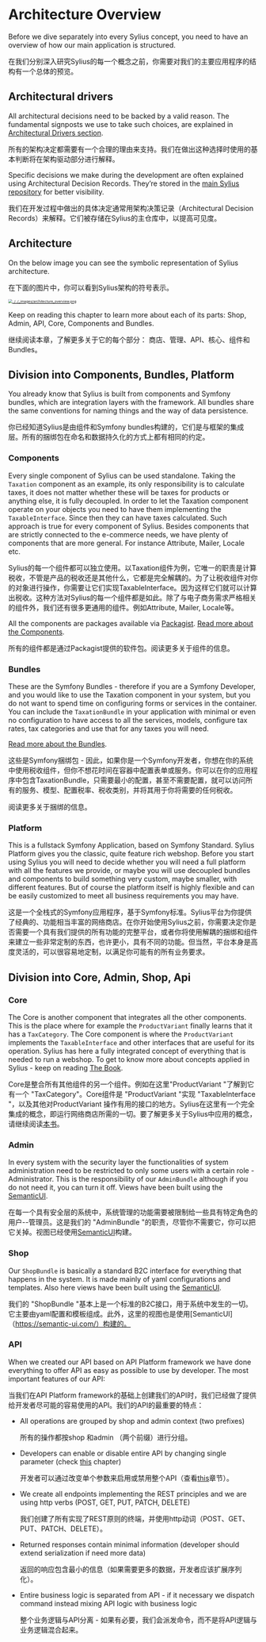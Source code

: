 # Architecture Overview

Before we dive separately into every Sylius concept, you need to have an overview of how our main application is structured.

在我们分别深入研究Sylius的每一个概念之前，你需要对我们的主要应用程序的结构有一个总体的预览。



## Architectural drivers

All architectural decisions need to be backed by a valid reason. The fundamental signposts we use to take such choices, are explained in [Architectural Drivers section](https://docs.sylius.com/en/1.12/book/architecture/drivers.html).

所有的架构决定都需要有一个合理的理由来支持。我们在做出这种选择时使用的基本判断将在架构驱动部分进行解释。

Specific decisions we make during the development are often explained using Architectural Decision Records. They’re stored in the [main Sylius repository](https://github.com/Sylius/Sylius/tree/1.11/adr) for better visibility.

我们在开发过程中做出的具体决定通常用架构决策记录（Architectural Decision Records）来解释。它们被存储在Sylius的主仓库中，以提高可见度。



## Architecture

On the below image you can see the symbolic representation of Sylius architecture.

在下面的图片中，你可以看到Sylius架构的符号表示。

[<img src="https://docs.sylius.com/en/1.12/_images/architecture_overview.png" alt="../../_images/architecture_overview.png" style="zoom:50%;" />](https://docs.sylius.com/en/1.12/_images/architecture_overview.png)

Keep on reading this chapter to learn more about each of its parts: Shop, Admin, API, Core, Components and Bundles.

继续阅读本章，了解更多关于它的每个部分： 商店、管理、API、核心、组件和Bundles。



## Division into Components, Bundles, Platform

You already know that Sylius is built from components and Symfony bundles, which are integration layers with the framework. All bundles share the same conventions for naming things and the way of data persistence.

你已经知道Sylius是由组件和Symfony bundles构建的，它们是与框架的集成层。所有的捆绑包在命名和数据持久化的方式上都有相同的约定。



### Components

Every single component of Sylius can be used standalone. Taking the `Taxation` component as an example, its only responsibility is to calculate taxes, it does not matter whether these will be taxes for products or anything else, it is fully decoupled. In order to let the Taxation component operate on your objects you need to have them implementing the `TaxableInterface`. Since then they can have taxes calculated. Such approach is true for every component of Sylius. Besides components that are strictly connected to the e-commerce needs, we have plenty of components that are more general. For instance Attribute, Mailer, Locale etc.

Sylius的每一个组件都可以独立使用。以Taxation组件为例，它唯一的职责是计算税收，不管是产品的税收还是其他什么，它都是完全解耦的。为了让税收组件对你的对象进行操作，你需要让它们实现TaxableInterface。因为这样它们就可以计算出税收。这种方法对Sylius的每一个组件都是如此。除了与电子商务需求严格相关的组件外，我们还有很多更通用的组件。例如Attribute, Mailer, Locale等。

All the components are packages available via [Packagist](https://packagist.org/). [Read more about the Components](https://docs.sylius.com/en/1.12/components_and_bundles/components/index.html).

所有的组件都是通过Packagist提供的软件包。阅读更多关于组件的信息。



### Bundles

These are the Symfony Bundles - therefore if you are a Symfony Developer, and you would like to use the Taxation component in your system, but you do not want to spend time on configuring forms or services in the container. You can include the `TaxationBundle` in your application with minimal or even no configuration to have access to all the services, models, configure tax rates, tax categories and use that for any taxes you will need. 

[Read more about the Bundles](https://docs.sylius.com/en/1.12/components_and_bundles/bundles/index.html).

这些是Symfony捆绑包 - 因此，如果你是一个Symfony开发者，你想在你的系统中使用税收组件，但你不想花时间在容器中配置表单或服务。你可以在你的应用程序中包含TaxationBundle，只需要最小的配置，甚至不需要配置，就可以访问所有的服务、模型、配置税率、税收类别，并将其用于你将需要的任何税收。

阅读更多关于捆绑的信息。



### Platform

This is a fullstack Symfony Application, based on Symfony Standard. Sylius Platform gives you the classic, quite feature rich webshop. Before you start using Sylius you will need to decide whether you will need a full platform with all the features we provide, or maybe you will use decoupled bundles and components to build something very custom, maybe smaller, with different features. But of course the platform itself is highly flexible and can be easily customized to meet all business requirements you may have.

这是一个全栈式的Symfony应用程序，基于Symfony标准。Sylius平台为你提供了经典的、功能相当丰富的网络商店。在你开始使用Sylius之前，你需要决定你是否需要一个具有我们提供的所有功能的完整平台，或者你将使用解耦的捆绑和组件来建立一些非常定制的东西，也许更小，具有不同的功能。但当然，平台本身是高度灵活的，可以很容易地定制，以满足你可能有的所有业务要求。



## Division into Core, Admin, Shop, Api

### Core

The Core is another component that integrates all the other components. This is the place where for example the `ProductVariant` finally learns that it has a `TaxCategory`. The Core component is where the `ProductVariant` implements the `TaxableInterface` and other interfaces that are useful for its operation. Sylius has here a fully integrated concept of everything that is needed to run a webshop. To get to know more about concepts applied in Sylius - keep on reading [The Book](https://docs.sylius.com/en/1.12/book/index.html).

Core是整合所有其他组件的另一个组件。例如在这里"ProductVariant "了解到它有一个 "TaxCategory"。Core组件是 "ProductVariant "实现 "TaxableInterface "，以及其他对ProductVariant 操作有用的接口的地方。Sylius在这里有一个完全集成的概念，即运行网络商店所需的一切。要了解更多关于Sylius中应用的概念，请继续阅读[本书](https://docs.sylius.com/en/1.12/book/index.html)。



### Admin

In every system with the security layer the functionalities of system administration need to be restricted to only some users with a certain role - Administrator. This is the responsibility of our `AdminBundle` although if you do not need it, you can turn it off. Views have been built using the [SemanticUI](https://semantic-ui.com/).

在每一个具有安全层的系统中，系统管理的功能需要被限制给一些具有特定角色的用户--管理员。这是我们的 "AdminBundle "的职责，尽管你不需要它，你可以把它关掉。视图已经使用[SemanticUI](https://semantic-ui.com/)构建。



### Shop

Our `ShopBundle` is basically a standard B2C interface for everything that happens in the system. It is made mainly of yaml configurations and templates. Also here views have been built using the [SemanticUI](https://semantic-ui.com/).

我们的 "ShopBundle "基本上是一个标准的B2C接口，用于系统中发生的一切。它主要由yaml配置和模板组成。此外，这里的视图也是使用[SemanticUI]（https://semantic-ui.com/）构建的。



### API

When we created our API based on API Platform framework we have done everything to offer API as easy as possible to use by developer. The most important features of our API:

当我们在API Platform framework的基础上创建我们的API时，我们已经做了提供给开发者尽可能的容易使用的API。我们的API的最重要的特点：

- All operations are grouped by shop and admin context (two prefixes)

  所有的操作都按shop 和admin （两个前缀）进行分组。

- Developers can enable or disable entire API by changing single parameter (check [this](https://docs.sylius.com/en/1.12/book/api/introduction.html) chapter)

  开发者可以通过改变单个参数来启用或禁用整个API（查看[this](https://docs.sylius.com/en/1.12/book/api/introduction.html)章节）。

- We create all endpoints implementing the REST principles and we are using http verbs (POST, GET, PUT, PATCH, DELETE)

  我们创建了所有实现了REST原则的终端，并使用http动词（POST、GET、PUT、PATCH、DELETE）。

- Returned responses contain minimal information (developer should extend serialization if need more data)

  返回的响应包含最小的信息（如果需要更多的数据，开发者应该扩展序列化）。

- Entire business logic is separated from API - if it necessary we dispatch command instead mixing API logic with business logic

  整个业务逻辑与API分离 - 如果有必要，我们会派发命令，而不是将API逻辑与业务逻辑混合起来。

